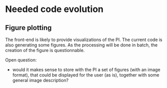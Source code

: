 # Needed code evolution

## Figure plotting

The front-end is likely to provide visualizations of the PI.
The current code is also generating some figures.
As the processing will be done in batch, the creation of the figure is questionnable.

Open question:

* would it makes sense to store with the PI a set of figures (with an image format), that could be displayed for the user (as is), together with some general image description?
